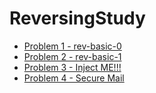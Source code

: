 # ReversingStudy 
* [Problem 1 - rev-basic-0](https://github.com/idong00/ReversingStudy/tree/main/Problem1/README.md)
* [Problem 2 - rev-basic-1](https://github.com/idong00/ReversingStudy/tree/main/Problem2/README.md)
* [Problem 3 - Inject ME!!!](https://github.com/idong00/ReversingStudy/blob/main/Problem3/README.md)
* [Problem 4 - Secure Mail](https://github.com/idong00/ReversingStudy/tree/main/Problem4/README.md)
